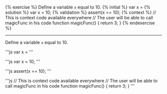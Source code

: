 {% exercise %}
Define a variable `x` equal to 10.
{% initial %}
var x =
{% solution %}
var x = 10;
{% validation %}
assert(x == 10);
{% context %}
// This is context code available everywhere
// The user will be able to call magicFunc in his code
function magicFunc() {
    return 3;
}
{% endexercise %}



---
Define a variable `x` equal to 10.

'''js
var x =
'''

'''js
var x = 10;
'''

'''js
assert(x == 10);
'''

'''js
// This is context code available everywhere
// The user will be able to call magicFunc in his code
function magicFunc() {
   return 3;
}
'''
